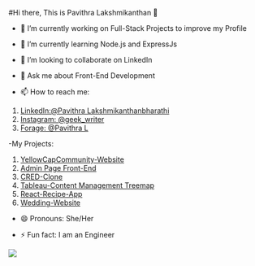 #Hi there, This is Pavithra Lakshmikanthan 👋

- 🔭 I’m currently working on Full-Stack Projects to improve my Profile 

- 🌱 I’m currently learning Node.js and ExpressJs

- 👯 I’m looking to collaborate on LinkedIn

- 💬 Ask me about Front-End Development

- 📫 How to reach me: 
1. <a href="https://www.linkedin.com/in/pavithra-lakshmikanthabharathi-51a8ab1a3/"><i class="devicon-linkedin-plain colored"></i>LinkedIn:@Pavithra Lakshmikanthanbharathi</a>
2. [Instagram: @geek_writer](instagram.com/geek_writer/?hl=en)
3. [Forage: @Pavithra L](https://www.theforage.com/profile/YLuCTSvXiCv7w5YCB?ref=YLuCTSvXiCv7w5YCB)

-My Projects:
1. [YellowCapCommunity-Website](https://yellowcapcommunity.in/)
2. [Admin Page Front-End](https://pavi-react-admin-page.netlify.app/)
3. [CRED-Clone](https://pavi-cred-clone.netlify.app/)
4. [Tableau-Content Management Treemap](https://public.tableau.com/shared/MXR6J3RFR?:display_count=y&:origin=viz_share_link)
5. [React-Recipe-App](https://pavi-react-recipe-app.netlify.app/)
6. [Wedding-Website](https://hwithk.netlify.app/)
- 😄 Pronouns: She/Her

- ⚡ Fun fact: I am an Engineer

<img src="https://github-readme-stats.vercel.app/api?username=Pavithephenomenal&&show_icons=true&title_color=F76E11&icon_color=bb2acf&text_color=daf7dc&bg_color=151515"/>
